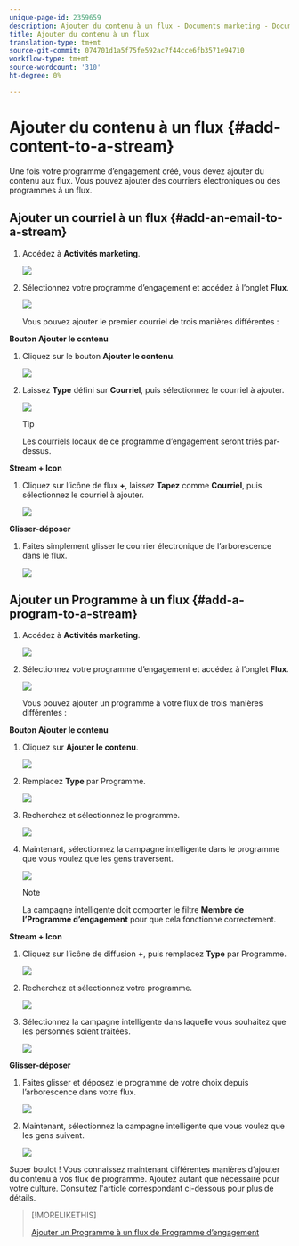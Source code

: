 ```yaml
---
unique-page-id: 2359659
description: Ajouter du contenu à un flux - Documents marketing - Documentation du produit
title: Ajouter du contenu à un flux
translation-type: tm+mt
source-git-commit: 074701d1a5f75fe592ac7f44cce6fb3571e94710
workflow-type: tm+mt
source-wordcount: '310'
ht-degree: 0%

---
```



# Ajouter du contenu à un flux {#add-content-to-a-stream}

Une fois votre programme d’engagement créé, vous devez ajouter du contenu aux flux. Vous pouvez ajouter des courriers électroniques ou des programmes à un flux.

## Ajouter un courriel à un flux {#add-an-email-to-a-stream}

1. Accédez à **Activités marketing**.

   ![](assets/login-marketing-activities-1.png)

1. Sélectionnez votre programme d’engagement et accédez à l’onglet **Flux**.

   ![](assets/streamstab.jpg)

   Vous pouvez ajouter le premier courriel de trois manières différentes :

**Bouton Ajouter le contenu**

1. Cliquez sur le bouton **Ajouter le contenu**.

   ![](assets/addcontentbutton.jpg)

1. Laissez **Type** défini sur **Courriel**, puis sélectionnez le courriel à ajouter.

   ![](assets/image2014-9-15-15-3a44-3a58.png)

   >[!TIP]
   >
   >Les courriels locaux de ce programme d’engagement seront triés par-dessus.

**Stream + Icon**

1. Cliquez sur l’icône de flux **+**, laissez **Tapez** comme **Courriel**, puis sélectionnez le courriel à ajouter.

   ![](assets/image2014-9-15-15-3a45-3a25.png)

**Glisser-déposer**

1. Faites simplement glisser le courrier électronique de l’arborescence dans le flux.

   ![](assets/dragstreamcontent.jpg)

## Ajouter un Programme à un flux {#add-a-program-to-a-stream}

1. Accédez à **Activités marketing**.

   ![](assets/login-marketing-activities-1.png)

1. Sélectionnez votre programme d’engagement et accédez à l’onglet **Flux**.

   ![](assets/streamstab.jpg)

   Vous pouvez ajouter un programme à votre flux de trois manières différentes :

**Bouton Ajouter le contenu**

1. Cliquez sur **Ajouter le contenu**.

   ![](assets/image2014-9-15-15-3a45-3a51.png)

1. Remplacez **Type** par Programme.

   ![](assets/image2014-9-15-15-3a46-3a0.png)

1. Recherchez et sélectionnez le programme.

   ![](assets/image2014-9-15-15-3a46-3a11.png)

1. Maintenant, sélectionnez la campagne intelligente dans le programme que vous voulez que les gens traversent.

   ![](assets/image2014-9-15-15-3a46-3a17.png)

   >[!NOTE]
   >
   >La campagne intelligente doit comporter le filtre **Membre de l’Programme d’engagement** pour que cela fonctionne correctement.

**Stream + Icon**

1. Cliquez sur l’icône de diffusion **+**, puis remplacez **Type** par Programme.

   ![](assets/image2014-9-15-15-3a46-3a43.png)

1. Recherchez et sélectionnez votre programme.

   ![](assets/image2014-9-15-15-3a46-3a49.png)

1. Sélectionnez la campagne intelligente dans laquelle vous souhaitez que les personnes soient traitées.

   ![](assets/image2014-9-15-15-3a46-3a54.png)

**Glisser-déposer**

1. Faites glisser et déposez le programme de votre choix depuis l’arborescence dans votre flux.

   ![](assets/streamcadence.jpg)

1. Maintenant, sélectionnez la campagne intelligente que vous voulez que les gens suivent.

   ![](assets/image2014-9-15-15-3a47-3a8.png)

Super boulot ! Vous connaissez maintenant différentes manières d’ajouter du contenu à vos flux de programme. Ajoutez autant que nécessaire pour votre culture. Consultez l&#39;article correspondant ci-dessous pour plus de détails.

>[!MORELIKETHIS]
>
>[Ajouter un Programme à un flux de Programme d’engagement](/help/marketo/product-docs/email-marketing/drip-nurturing/creating-an-engagement-program/adding-a-program-to-an-engagement-program-stream.md)
